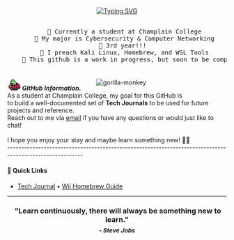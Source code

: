 <div align="center">
  <a href="https://git.io/typing-svg">
    <img src="https://readme-typing-svg.demolab.com?font=Fira+Code&pause=1000&width=435&lines=I'm+Louis%2C+welcome+to+my+github+%3A)" alt="Typing SVG" />
  </a>
  <br><br>
  <pre style="margin-bottom: 20px;">
    🏫 Currently a student at Champlain College
    💼 My major is Cybersecurity & Computer Networking
    📖 3rd year!!! 
    🤔 I preach Kali Linux, Homebrew, and WSL Tools
    🔨 This github is a work in progress, but soon to be completed
  </pre>
</div>


<img src="https://github.com/louismattiolo/louismattiolo/blob/c79a5cdc32e3a64b0e6ffcd14c624f2849fd1d0a/frog-mother.gif" width="30px">&nbsp;***GitHub Information.***
<img align="right" style="margin-left: -20px;" width=300px alt="gorilla-monkey" src="https://github.com/louismattiolo/louismattiolo/blob/main/gorilla-monkey.gif"/>
<br>
As a student at Champlain College, my goal for this GitHub is <br> to build a well-documented set of <strong>Tech Journals</strong> to be used for future projects and reference.<br>
Reach out to me via <a href="mailto:louis.mattiolo@mymail.champlain.edu">email</a> if you have any questions or would just like to chat!<br> <br>
I hope you enjoy your stay and maybe learn something new! 🚀💫
<br> ---------------------------------------------------------------------------------------------------------
</div>

#### 📂 Quick Links
- [Tech Journal](https://github.com/louismattiolo/Tech-Journal)    • [Wii Homebrew Guide]() 

---------------------------------------------------------------------------------------------------------

<h3 align="center">
  &nbsp;"Learn continuously, there will always be something new to learn."
  <br>
  <sub><em>- Steve Jobs</em></sub>
</h3>



